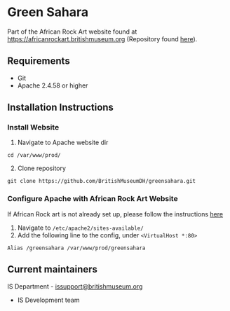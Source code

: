 # Green Sahara
Part of the African Rock Art website found at https://africanrockart.britishmuseum.org (Repository found [here](https://github.com/BritishMuseum/bm-african-rock-art)).

## Requirements 
- Git
- Apache 2.4.58 or higher

## Installation Instructions
### Install Website
1. Navigate to Apache website dir
```
cd /var/www/prod/
```
2. Clone repository
```
git clone https://github.com/BritishMuseumDH/greensahara.git
```

### Configure Apache with African Rock Art Website
If African Rock art is not already set up, please follow the instructions [here](https://github.com/BritishMuseum/bm-african-rock-art)

1. Navigate to `/etc/apache2/sites-available/`
2. Add the following line to the config, under `<VirtualHost *:80>`
```
Alias /greensahara /var/www/prod/greensahara
```

## Current maintainers 
IS Department - issupport@britishmuseum.org   
 - IS Development team
